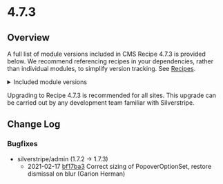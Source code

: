 # 4.7.3

## Overview

A full list of module versions included in CMS Recipe 4.7.3 is provided below. We recommend referencing recipes in your dependencies, rather than individual modules, to simplify version tracking. See [Recipes](/getting_started/).

<details>
<summary>Included module versions</summary>

| Module | Version |
| ------ | ------- |
| silverstripe/admin | **1.7.3** |
| silverstripe/asset-admin | 1.7.1 |
| silverstripe/assets | 1.7.0 |
| silverstripe/campaign-admin | 1.7.1 |
| silverstripe/cms | 4.7.1 |
| silverstripe/config | 1.1.0 |
| silverstripe/errorpage | 1.7.0 |
| silverstripe/framework | **4.7.3** |
| silverstripe/graphql | 3.4.1 |
| silverstripe/mimevalidator | 2.1.1 |
| silverstripe/reports | 4.7.0 |
| silverstripe/siteconfig | 4.7.0 |
| silverstripe/versioned | 1.7.2 |
| silverstripe/versioned-admin | 1.7.2 |

</details>

Upgrading to Recipe 4.7.3 is recommended for all sites. This upgrade can be carried out by any development team familiar with Silverstripe.

<!--- Changes below this line will be automatically regenerated -->

## Change Log


### Bugfixes


 * silverstripe/admin (1.7.2 -&gt; 1.7.3)
    * 2021-02-17 [bf17ba3](https://github.com/silverstripe/silverstripe-admin/commit/bf17ba323173e5e1e5c52eca980c88a35b0768d2) Correct sizing of PopoverOptionSet, restore dismissal on blur (Garion Herman)

    

<!--- Changes above this line will be automatically regenerated -->

